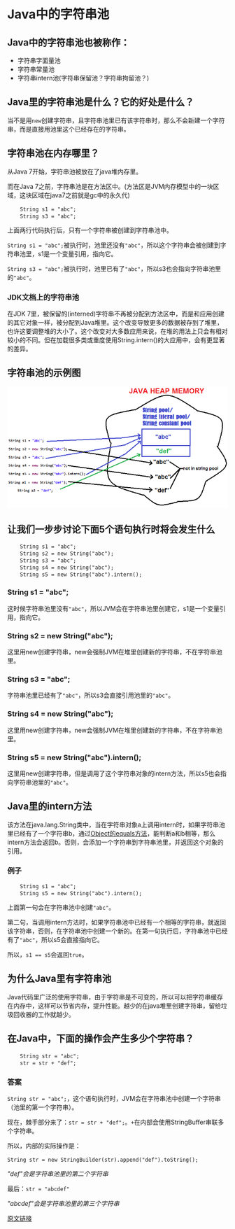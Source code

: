 # Java中的字符串池

## Java中的字符串池也被称作：

* 字符串字面量池
* 字符串常量池
* 字符串intern池(字符串保留池？字符串拘留池？)

## Java里的字符串池是什么？它的好处是什么？

当不是用`new`创建字符串，且字符串池里已有该字符串时，那么不会新建一个字符串，而是直接用池里这个已经存在的字符串。

## 字符串池在内存哪里？

从Java 7开始，字符串池被放在了java堆内存里。

而在Java 7之前，字符串池是在方法区中。(方法区是JVM内存模型中的一块区域，这块区域在java7之前就是gc中的永久代)
```
    String s1 = "abc"; 
    String s3 = "abc";
```
上面两行代码执行后，只有一个字符串被创建到字符串池中。

`String s1 = "abc";`被执行时，池里还没有`"abc"`，所以这个字符串会被创建到字符串池里，s1是一个变量引用，指向它。

`String s3 = "abc";`被执行时，池里已有了`"abc"`，所以s3也会指向字符串池里的`"abc"`。

### JDK文档上的字符串池

在JDK 7里，被保留的(interned)字符串不再被分配到方法区中，而是和应用创建的其它对象一样，被分配到Java堆里。这个改变导致更多的数据被存到了堆里，也许这要调整堆的大小了。这个改变对大多数应用来说，在堆的用法上只会有相对较小的不同。但在加载很多类或重度使用String.intern()的大应用中，会有更显著的差异。

## 字符串池的示例图

![Diagram to demonstrate String pool in java](../resources/imgs/20170406/java_string_pool.png)

## 让我们一步步讨论下面5个语句执行时将会发生什么
```
    String s1 = "abc";
    String s2 = new String("abc");
    String s3 = "abc";
    String s4 = new String("abc");
    String s5 = new String("abc").intern();
```

### String s1 = "abc";

这时候字符串池里没有`"abc"`，所以JVM会在字符串池里创建它，s1是一个变量引用，指向它。

### String s2 = new String("abc");

这里用new创建字符串，new会强制JVM在堆里创建新的字符串，不在字符串池里。

### String s3 = "abc";

字符串池里已经有了`"abc"`，所以s3会直接引用池里的`"abc"`。

### String s4 = new String("abc");

这里用new创建字符串，new会强制JVM在堆里创建新的字符串，不在字符串池里。

### String s5 = new String("abc").intern();

这里用new创建字符串，但是调用了这个字符串对象的intern方法，所以s5也会指向字符串池里的`"abc"`。

## Java里的intern方法

该方法在java.lang.String类中，当在字符串对象a上调用intern时，如果字符串池里已经有了一个字符串b，通过[Object的equals方法](http://www.javamadesoeasy.com/2015/05/difference-between-equals-method-and.html)，能判断a和b相等，那么intern方法会返回b。否则，会添加一个字符串到字符串池里，并返回这个对象的引用。

### 例子

```
    String s1 = "abc";
    String s5 = new String("abc").intern();
```

上面第一句会在字符串池中创建`"abc"`。

第二句，当调用intern方法时，如果字符串池中已经有一个相等的字符串，就返回该字符串，否则，在字符串池中创建一个新的。在第一句执行后，字符串池中已经有了`"abc"`，所以s5会直接指向它。

所以，`s1 == s5`会返回`true`。

## 为什么Java里有字符串池

Java代码里广泛的使用字符串，由于字符串是不可变的，所以可以把字符串缓存在内存中，这样可以节省内存，提升性能。越少的在java堆里创建字符串，留给垃圾回收器的工作就越少。

## 在Java中，下面的操作会产生多少个字符串？

```
    String str = "abc";
    str = str + "def";
```

### 答案

`String str = "abc";`，这个语句执行时，JVM会在字符串池中创建一个字符串（池里的第一个字符串）。

现在，棘手部分来了：`str = str + "def";`。`+`在内部会使用StringBuffer串联多个字符串。

所以，内部的实际操作是：
```
String str = new StringBuilder(str).append("def").toString();
```

_"def"会是字符串池里的第二个字符串_

最后：`str = "abcdef"`

_"abcdef"会是字符串池里的第三个字符串_

[原文链接](http://www.javamadesoeasy.com/2015/05/string-pool-string-literal-pool-string.html)
